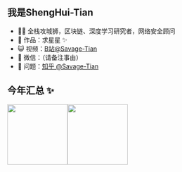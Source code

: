 ## 我是ShengHui-Tian

- 👨‍💻 全栈攻城狮，区块链、深度学习研究者，网络安全顾问
- 🏡 作品：求星星 ✨
- 😺 视频：<a href="https://space.bilibili.com/12890453" target="_blank">B站@Savage-Tian</a>
- 💬 微信：（请备注事由）
- 🤔 问题：<a href="https://www.zhihu.com/people/Savage-Tian" target="_blank">知乎 @Savage-Tian</a>

## 今年汇总 ✨

<img align="" height="137px" src="https://github-readme-stats.vercel.app/api?username=ShengHui-Tian&hide_title=true&hide_border=true&show_icons=true&include_all_commits=true&line_height=21&bg_color=0,EC6C6C,FFD479,FFFC79,73FA79&theme=graywhite&locale=cn" /><img align="" height="137px" src="https://github-readme-stats.vercel.app/api/top-langs/?username=Savage-Tian&hide_title=true&hide_border=true&layout=compact&bg_color=0,73FA79,73FDFF,D783FF&theme=graywhite&locale=cn" />
